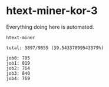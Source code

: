 # htext-miner-kor-3

Everything doing here is automated.

```
htext-miner

total: 3897/9855 (39.54337899543379%)

job0: 705
job1: 819
job2: 764
job3: 840
job4: 769
```